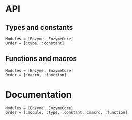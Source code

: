 # API

## Types and constants

```@index
Modules = [Enzyme, EnzymeCore]
Order = [:type, :constant]
```

## Functions and macros

```@index
Modules = [Enzyme, EnzymeCore]
Order = [:macro, :function]
```

# Documentation

```@autodocs
Modules = [Enzyme, EnzymeCore]
Order = [:module, :type, :constant, :macro, :function]
```
